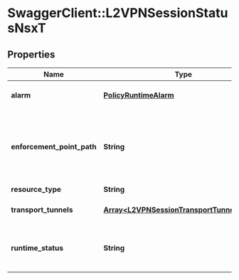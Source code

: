 # SwaggerClient::L2VPNSessionStatusNsxT

## Properties
Name | Type | Description | Notes
------------ | ------------- | ------------- | -------------
**alarm** | [**PolicyRuntimeAlarm**](PolicyRuntimeAlarm.md) | Alarm information details. | [optional] 
**enforcement_point_path** | **String** | Policy Path referencing the enforcement point wehere the info is fetched.  | [optional] 
**resource_type** | **String** |  | 
**transport_tunnels** | [**Array&lt;L2VPNSessionTransportTunnelStatus&gt;**](L2VPNSessionTransportTunnelStatus.md) | Transport tunnels status. | [optional] 
**runtime_status** | **String** | L2 VPN session status, specifies UP/DOWN. | [optional] 


